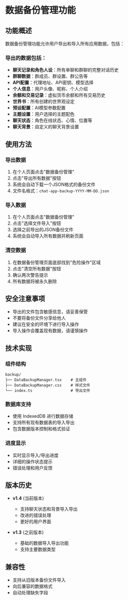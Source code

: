 # 数据备份管理功能

## 功能概述

数据备份管理功能允许用户导出和导入所有应用数据，包括：

### 导出的数据包括：
- **聊天记录和角色人设**：所有单聊和群聊的完整对话历史
- **群聊数据**：群成员、群设置、群公告等
- **API配置**：代理地址、API密钥、模型选择
- **个人信息**：用户头像、昵称、个人介绍
- **余额和交易记录**：虚拟货币余额和所有交易历史
- **世界书**：所有创建的世界观设定
- **预设配置**：AI模型参数配置
- **主题设置**：用户选择的主题配色
- **聊天状态**：角色在线状态、心情、位置等
- **聊天背景**：自定义的聊天背景设置

## 使用方法

### 导出数据
1. 在个人页面点击"数据备份管理"
2. 点击"导出所有数据"按钮
3. 系统会自动下载一个JSON格式的备份文件
4. 文件名格式：`chat-app-backup-YYYY-MM-DD.json`

### 导入数据
1. 在个人页面点击"数据备份管理"
2. 点击"选择文件导入"按钮
3. 选择之前导出的JSON备份文件
4. 系统会自动导入所有数据并刷新页面

### 清空数据
1. 在数据备份管理页面底部找到"危险操作"区域
2. 点击"清空所有数据"按钮
3. 确认两次警告提示
4. 所有数据将被永久删除

## 安全注意事项

- 导出的文件包含敏感信息，请妥善保管
- 不要将备份文件分享给他人
- 建议在安全的环境下进行导入操作
- 导入操作会覆盖现有数据，请谨慎操作

## 技术实现

### 组件结构
```
backup/
├── DataBackupManager.tsx    # 主组件
├── DataBackupManager.css    # 样式文件
└── index.ts                 # 导出文件
```

### 数据库支持
- 使用 IndexedDB 进行数据存储
- 支持所有现有数据表的导入导出
- 包含数据版本控制和格式验证

### 进度显示
- 实时显示导入/导出进度
- 详细的操作状态提示
- 错误处理和用户反馈

## 版本历史

- **v1.4** (当前版本)
  - 支持聊天状态和背景导入导出
  - 改进的错误处理
  - 更好的用户界面

- **v1.3** (之前版本)
  - 基础的数据导入导出功能
  - 支持主要数据类型

## 兼容性

- 支持从旧版本备份文件导入
- 向后兼容的数据格式
- 自动处理缺失字段 